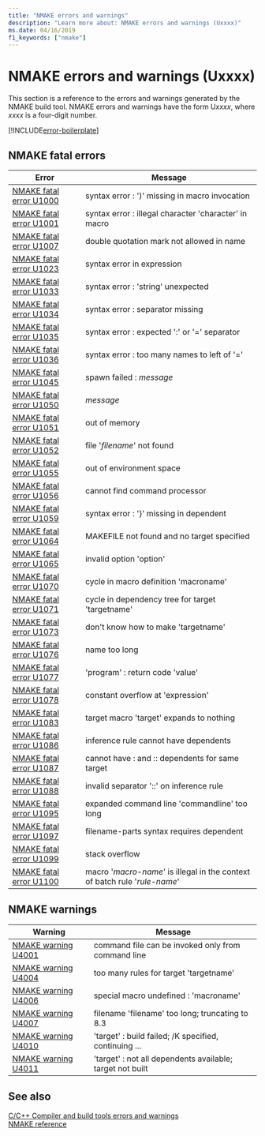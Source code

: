 ```yaml
---
title: "NMAKE errors and warnings"
description: "Learn more about: NMAKE errors and warnings (Uxxxx)"
ms.date: 04/16/2019
f1_keywords: ["nmake"]
---
```

# NMAKE errors and warnings (Uxxxx)

This section is a reference to the errors and warnings generated by the NMAKE build tool. NMAKE errors and warnings have the form U*xxxx*, where *xxxx* is a four-digit number.

[!INCLUDE[error-boilerplate](../includes/error-boilerplate.md)]

## NMAKE fatal errors

| Error | Message |
|--|--|
| [NMAKE fatal error U1000](nmake-fatal-error-u1000.md) | syntax error : ')' missing in macro invocation |
| [NMAKE fatal error U1001](nmake-fatal-error-u1001.md) | syntax error : illegal character 'character' in macro |
| [NMAKE fatal error U1007](nmake-fatal-error-u1007.md) | double quotation mark not allowed in name |
| [NMAKE fatal error U1023](nmake-fatal-error-u1023.md) | syntax error in expression |
| [NMAKE fatal error U1033](nmake-fatal-error-u1033.md) | syntax error : 'string' unexpected |
| [NMAKE fatal error U1034](nmake-fatal-error-u1034.md) | syntax error : separator missing |
| [NMAKE fatal error U1035](nmake-fatal-error-u1035.md) | syntax error : expected ':' or '=' separator |
| [NMAKE fatal error U1036](nmake-fatal-error-u1036.md) | syntax error : too many names to left of '=' |
| [NMAKE fatal error U1045](nmake-fatal-error-u1045.md) | spawn failed : *message* |
| [NMAKE fatal error U1050](nmake-fatal-error-u1050.md) | *message* |
| [NMAKE fatal error U1051](nmake-fatal-error-u1051.md) | out of memory |
| [NMAKE fatal error U1052](nmake-fatal-error-u1052.md) | file '*filename*' not found |
| [NMAKE fatal error U1055](nmake-fatal-error-u1055.md) | out of environment space |
| [NMAKE fatal error U1056](nmake-fatal-error-u1056.md) | cannot find command processor |
| [NMAKE fatal error U1059](nmake-fatal-error-u1059.md) | syntax error : '}' missing in dependent |
| [NMAKE fatal error U1064](nmake-fatal-error-u1064.md) | MAKEFILE not found and no target specified |
| [NMAKE fatal error U1065](nmake-fatal-error-u1065.md) | invalid option 'option' |
| [NMAKE fatal error U1070](nmake-fatal-error-u1070.md) | cycle in macro definition 'macroname' |
| [NMAKE fatal error U1071](nmake-fatal-error-u1071.md) | cycle in dependency tree for target 'targetname' |
| [NMAKE fatal error U1073](nmake-fatal-error-u1073.md) | don't know how to make 'targetname' |
| [NMAKE fatal error U1076](nmake-fatal-error-u1076.md) | name too long |
| [NMAKE fatal error U1077](nmake-fatal-error-u1077.md) | 'program' : return code 'value' |
| [NMAKE fatal error U1078](nmake-fatal-error-u1078.md) | constant overflow at 'expression' |
| [NMAKE fatal error U1083](nmake-fatal-error-u1083.md) | target macro 'target' expands to nothing |
| [NMAKE fatal error U1086](nmake-fatal-error-u1086.md) | inference rule cannot have dependents |
| [NMAKE fatal error U1087](nmake-fatal-error-u1087.md) | cannot have : and :: dependents for same target |
| [NMAKE fatal error U1088](nmake-fatal-error-u1088.md) | invalid separator '::' on inference rule |
| [NMAKE fatal error U1095](nmake-fatal-error-u1095.md) | expanded command line 'commandline' too long |
| [NMAKE fatal error U1097](nmake-fatal-error-u1097.md) | filename-parts syntax requires dependent |
| [NMAKE fatal error U1099](nmake-fatal-error-u1099.md) | stack overflow |
| [NMAKE fatal error U1100](nmake-fatal-error-u1100.md) | macro '*macro-name*' is illegal in the context of batch rule '*rule-name*' |

## NMAKE warnings

| Warning | Message |
|--|--|
| [NMAKE warning U4001](nmake-warning-u4001.md) | command file can be invoked only from command line |
| [NMAKE warning U4004](nmake-warning-u4004.md) | too many rules for target 'targetname' |
| [NMAKE warning U4006](nmake-warning-u4006.md) | special macro undefined : 'macroname' |
| [NMAKE warning U4007](nmake-warning-u4007.md) | filename 'filename' too long; truncating to 8.3 |
| [NMAKE warning U4010](nmake-warning-u4010.md) | 'target' : build failed; /K specified, continuing ... |
| [NMAKE warning U4011](nmake-warning-u4011.md) | 'target' : not all dependents available; target not built |

## See also

[C/C++ Compiler and build tools errors and warnings](../compiler-errors-1/c-cpp-build-errors.md)\
[NMAKE reference](../../build/reference/nmake-reference.md)
